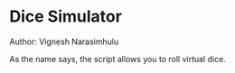 # Dice Simulator

Author: Vignesh Narasimhulu

As the name says, the script allows you to roll virtual dice.
